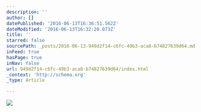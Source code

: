 ```yaml
---
description: ''
author: []
datePublished: '2016-06-13T16:36:51.562Z'
dateModified: '2016-06-13T16:32:20.073Z'
title: ''
starred: false
sourcePath: _posts/2016-06-13-949d2f14-c6fc-49b3-aca8-b74827639d64.md
inFeed: true
hasPage: true
inNav: false
url: 949d2f14-c6fc-49b3-aca8-b74827639d64/index.html
_context: 'http://schema.org'
_type: Article

---
```

![](https://the-grid-user-content.s3-us-west-2.amazonaws.com/862862ac-93f3-40d3-8e9d-3616a122f584.jpg)